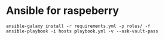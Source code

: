 # Ansible for raspeberry

```
ansible-galaxy install -r requirements.yml -p roles/ -f
ansible-playbook -i hosts playbook.yml -v --ask-vault-pass
```
